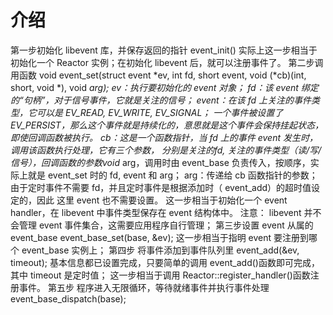 # 介绍
第一步初始化 libevent 库，并保存返回的指针 
    event_init()  实际上这一步相当于初始化一个 Reactor 实例；在初始化 libevent 后，就可以注册事件了。
第二步调用函数
    void event_set(struct event *ev, int fd, short event, void (*cb)(int, short, void *), void *arg);
    ev：执行要初始化的 event 对象；
    fd：该 event 绑定的“句柄”，对于信号事件，它就是关注的信号；
    event：在该 fd 上关注的事件类型，它可以是 EV_READ, EV_WRITE, EV_SIGNAL； 一个事件被设置了EV_PERSIST，那么这个事件就是持续化的，意思就是这个事件会保持挂起状态，即使回调函数被执行。
    cb：这是一个函数指针，当 fd 上的事件 event 发生时，调用该函数执行处理，它有三个参数，
    分别是关注的fd, 关注的事件类型（读/写/信号），回调函数的参数void* arg，调用时由
    event_base 负责传入，按顺序，实际上就是 event_set 时的 fd, event 和 arg；
    arg：传递给 cb 函数指针的参数；
    由于定时事件不需要 fd，并且定时事件是根据添加时（ event_add）的超时值设定的，因此
    这里 event 也不需要设置。
    这一步相当于初始化一个 event handler，在 libevent 中事件类型保存在 event 结构体中。
    注意： libevent 并不会管理 event 事件集合，这需要应用程序自行管理；
第三步设置 event 从属的 event_base
    event_base_set(base, &ev);
    这一步相当于指明 event 要注册到哪个 event_base 实例上；
第四步 将事件添加到事件队列里
    event_add(&ev, timeout);
    基本信息都已设置完成，只要简单的调用 event_add()函数即可完成，其中 timeout 是定时值；
    这一步相当于调用 Reactor::register_handler()函数注册事件。
第五步 程序进入无限循环，等待就绪事件并执行事件处理
    event_base_dispatch(base);  
